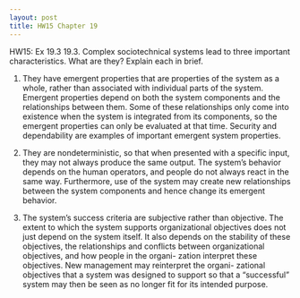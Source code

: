 ```yaml
---
layout: post
title: HW15 Chapter 19
---
```

HW15: Ex 19.3
19.3.  Complex sociotechnical systems lead to three important characteristics. What are they? Explain each in brief. 

1. They have emergent properties that are properties of the system as a whole, rather than associated with individual parts of the system. Emergent properties depend on both the system components and the relationships between them. Some of these relationships only come into existence when the system is integrated from its components, so the emergent properties can only be evaluated at that time. Security and dependability are examples of important emergent system properties.

2. They are nondeterministic, so that when presented with a specific input, they may not always produce the same output. The system’s behavior depends on the human operators, and people do not always react in the same way. Furthermore, use of the system may create new relationships between the system components and hence change its emergent behavior.

3. The system’s success criteria are subjective rather than objective. The extent to which the system supports organizational objectives does not just depend on the system itself. It also depends on the stability of these objectives, the relationships and conflicts between organizational objectives, and how people in the organi- zation interpret these objectives. New management may reinterpret the organi- zational objectives that a system was designed to support so that a “successful” system may then be seen as no longer fit for its intended purpose.